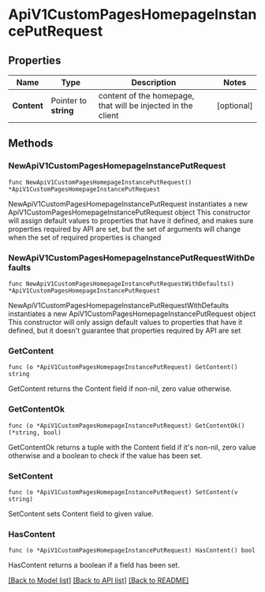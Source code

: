 # ApiV1CustomPagesHomepageInstancePutRequest

## Properties

Name | Type | Description | Notes
------------ | ------------- | ------------- | -------------
**Content** | Pointer to **string** | content of the homepage, that will be injected in the client | [optional] 

## Methods

### NewApiV1CustomPagesHomepageInstancePutRequest

`func NewApiV1CustomPagesHomepageInstancePutRequest() *ApiV1CustomPagesHomepageInstancePutRequest`

NewApiV1CustomPagesHomepageInstancePutRequest instantiates a new ApiV1CustomPagesHomepageInstancePutRequest object
This constructor will assign default values to properties that have it defined,
and makes sure properties required by API are set, but the set of arguments
will change when the set of required properties is changed

### NewApiV1CustomPagesHomepageInstancePutRequestWithDefaults

`func NewApiV1CustomPagesHomepageInstancePutRequestWithDefaults() *ApiV1CustomPagesHomepageInstancePutRequest`

NewApiV1CustomPagesHomepageInstancePutRequestWithDefaults instantiates a new ApiV1CustomPagesHomepageInstancePutRequest object
This constructor will only assign default values to properties that have it defined,
but it doesn't guarantee that properties required by API are set

### GetContent

`func (o *ApiV1CustomPagesHomepageInstancePutRequest) GetContent() string`

GetContent returns the Content field if non-nil, zero value otherwise.

### GetContentOk

`func (o *ApiV1CustomPagesHomepageInstancePutRequest) GetContentOk() (*string, bool)`

GetContentOk returns a tuple with the Content field if it's non-nil, zero value otherwise
and a boolean to check if the value has been set.

### SetContent

`func (o *ApiV1CustomPagesHomepageInstancePutRequest) SetContent(v string)`

SetContent sets Content field to given value.

### HasContent

`func (o *ApiV1CustomPagesHomepageInstancePutRequest) HasContent() bool`

HasContent returns a boolean if a field has been set.


[[Back to Model list]](../README.md#documentation-for-models) [[Back to API list]](../README.md#documentation-for-api-endpoints) [[Back to README]](../README.md)


